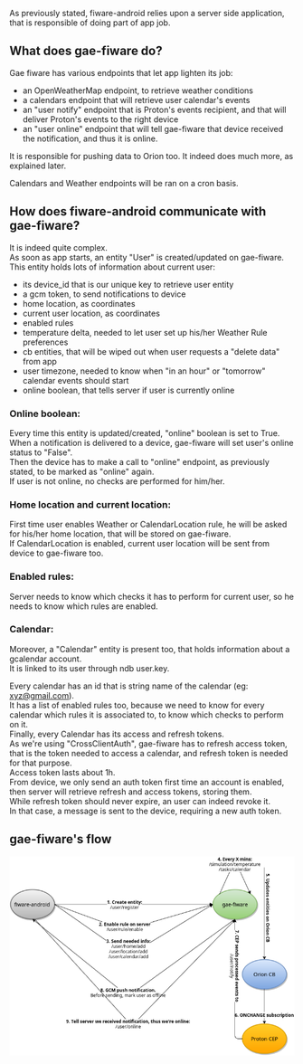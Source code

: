 As previously stated, fiware-android relies upon a server side application, that is responsible of doing part of app job.


## What does gae-fiware do?

Gae fiware has various endpoints that let app lighten its job:

* an OpenWeatherMap endpoint, to retrieve weather conditions
* a calendars endpoint that will retrieve user calendar's events
* an "user notify" endpoint that is Proton's events recipient, and that will deliver Proton's events to the right device
* an "user online" endpoint that will tell gae-fiware that device received the notification, and thus it is online.

It is responsible for pushing data to Orion too. It indeed does much more, as explained later.

Calendars and Weather endpoints will be ran on a cron basis.


## How does fiware-android communicate with gae-fiware?

It is indeed quite complex.  
As soon as app starts, an entity "User" is created/updated on gae-fiware.  
This entity holds lots of information about current user:

* its device_id that is our unique key to retrieve user entity  
* a gcm token, to send notifications to device  
* home location, as coordinates  
* current user location, as coordinates  
* enabled rules  
* temperature delta, needed to let user set up his/her Weather Rule preferences  
* cb entities, that will be wiped out when user requests a "delete data" from app  
* user timezone, needed to know when "in an hour" or "tomorrow" calendar events should start  
* online boolean, that tells server if user is currently online

### Online boolean:
Every time this entity is updated/created, "online" boolean is set to True.  
When a notification is delivered to a device, gae-fiware will set user's online status to "False".  
Then the device has to make a call to "online" endpoint, as previously stated, to be marked as "online" again.  
If user is not online, no checks are performed for him/her.  

### Home location and current location:
First time user enables Weather or CalendarLocation rule, he will be asked for his/her home location, that will be stored on gae-fiware.  
If CalendarLocation is enabled, current user location will be sent from device to gae-fiware too.

### Enabled rules:
Server needs to know which checks it has to perform for current user, so he needs to know which rules are enabled.

### Calendar:
Moreover, a "Calendar" entity is present too, that holds information about a gcalendar account.  
It is linked to its user through ndb user.key.

Every calendar has an id that is string name of the calendar (eg: xyz@gmail.com).  
It has a list of enabled rules too, because we need to know for every calendar which rules it is associated to, to know which checks to perform on it.  
Finally, every Calendar has its access and refresh tokens.  
As we're using "CrossClientAuth", gae-fiware has to refresh access token, that is the token needed to access a calendar, and refresh token is needed for that purpose.  
Access token lasts about 1h.  
From device, we only send an auth token first time an account is enabled, then server will retrieve refresh and access tokens, storing them.  
While refresh token should never expire, an user can indeed revoke it.  
In that case, a message is sent to the device, requiring a new auth token.

## gae-fiware's flow
![Architecture](assets/gae-fiware-diagram.png)
